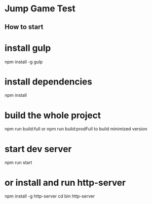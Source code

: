 # Jump Game Test

## How to start

# install gulp 
npm install -g gulp

# install dependencies
npm install

# build the whole project
npm run build:full or npm run build:prodFull to build minimized version

# start dev server
npm run start

# or install and run http-server
npm install -g http-server
cd bin
http-server